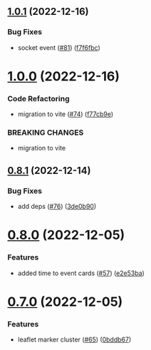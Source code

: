 ## [1.0.1](https://github.com/EddieHubCommunity/EddieHubLive/compare/v1.0.0...v1.0.1) (2022-12-16)


### Bug Fixes

* socket event ([#81](https://github.com/EddieHubCommunity/EddieHubLive/issues/81)) ([f7f6fbc](https://github.com/EddieHubCommunity/EddieHubLive/commit/f7f6fbc4f49b3a4a7cbe80d24d033cb658d3ac38))



# [1.0.0](https://github.com/EddieHubCommunity/EddieHubLive/compare/v0.8.1...v1.0.0) (2022-12-16)


### Code Refactoring

* migration to vite ([#74](https://github.com/EddieHubCommunity/EddieHubLive/issues/74)) ([f77cb9e](https://github.com/EddieHubCommunity/EddieHubLive/commit/f77cb9ea27cc28234ead768c7dffe1b1f7f16056))


### BREAKING CHANGES

* migration to vite



## [0.8.1](https://github.com/EddieHubCommunity/EddieHubLive/compare/v0.8.0...v0.8.1) (2022-12-14)


### Bug Fixes

* add deps ([#76](https://github.com/EddieHubCommunity/EddieHubLive/issues/76)) ([3de0b90](https://github.com/EddieHubCommunity/EddieHubLive/commit/3de0b90df999716d6996e32c72b359e75414c649))



# [0.8.0](https://github.com/EddieHubCommunity/EddieHubLive/compare/v0.7.0...v0.8.0) (2022-12-05)


### Features

* added time to event cards ([#57](https://github.com/EddieHubCommunity/EddieHubLive/issues/57)) ([e2e53ba](https://github.com/EddieHubCommunity/EddieHubLive/commit/e2e53baa31369962bede3ab511f1d6eb5854abc4))



# [0.7.0](https://github.com/EddieHubCommunity/EddieHubLive/compare/v0.6.1...v0.7.0) (2022-12-05)


### Features

* leaflet marker cluster ([#65](https://github.com/EddieHubCommunity/EddieHubLive/issues/65)) ([0bddb67](https://github.com/EddieHubCommunity/EddieHubLive/commit/0bddb676381b819d7b9e817ba30b5fb732dd2427))




